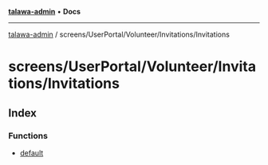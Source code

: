 [**talawa-admin**](../../../../../README.md) • **Docs**

***

[talawa-admin](../../../../../modules.md) / screens/UserPortal/Volunteer/Invitations/Invitations

# screens/UserPortal/Volunteer/Invitations/Invitations

## Index

### Functions

- [default](functions/default.md)
